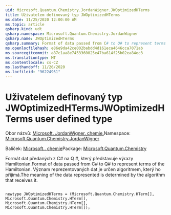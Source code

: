 ```yaml
---
uid: Microsoft.Quantum.Chemistry.JordanWigner.JWOptimizedHTerms
title: Uživatelem definovaný typ JWOptimizedHTerms
ms.date: 11/25/2020 12:00:00 AM
ms.topic: article
qsharp.kind: udt
qsharp.namespace: Microsoft.Quantum.Chemistry.JordanWigner
qsharp.name: JWOptimizedHTerms
qsharp.summary: Format of data passed from C# to Q# to represent terms of the Hamiltonian. The meaning of the data represented is determined by the algorithm that receives it.
ms.openlocfilehash: e86e9da42ce002babdd4d161eca4646cca7071ab
ms.sourcegitcommit: a87c1aa8e7453360025e47ba614f25b02ea84ec3
ms.translationtype: MT
ms.contentlocale: cs-CZ
ms.lasthandoff: 11/26/2020
ms.locfileid: "96224951"
---
```

# <a name="jwoptimizedhterms-user-defined-type"></a><span data-ttu-id="f3b26-102">Uživatelem definovaný typ JWOptimizedHTerms</span><span class="sxs-lookup"><span data-stu-id="f3b26-102">JWOptimizedHTerms user defined type</span></span>

<span data-ttu-id="f3b26-103">Obor názvů: [Microsoft. JordanWigner. chemie.](xref:Microsoft.Quantum.Chemistry.JordanWigner)</span><span class="sxs-lookup"><span data-stu-id="f3b26-103">Namespace: [Microsoft.Quantum.Chemistry.JordanWigner](xref:Microsoft.Quantum.Chemistry.JordanWigner)</span></span>

<span data-ttu-id="f3b26-104">Balíček: [Microsoft.. chemie](https://nuget.org/packages/Microsoft.Quantum.Chemistry)</span><span class="sxs-lookup"><span data-stu-id="f3b26-104">Package: [Microsoft.Quantum.Chemistry](https://nuget.org/packages/Microsoft.Quantum.Chemistry)</span></span>


<span data-ttu-id="f3b26-105">Formát dat předaných z C# na Q #, který představuje výrazy Hamiltonian.</span><span class="sxs-lookup"><span data-stu-id="f3b26-105">Format of data passed from C# to Q# to represent terms of the Hamiltonian.</span></span>
<span data-ttu-id="f3b26-106">Význam reprezentovaných dat je určen algoritmem, který ho přijímá.</span><span class="sxs-lookup"><span data-stu-id="f3b26-106">The meaning of the data represented is determined by the algorithm that receives it.</span></span>

```qsharp

newtype JWOptimizedHTerms = (Microsoft.Quantum.Chemistry.HTerm[], Microsoft.Quantum.Chemistry.HTerm[], Microsoft.Quantum.Chemistry.HTerm[], Microsoft.Quantum.Chemistry.HTerm[]);
```

